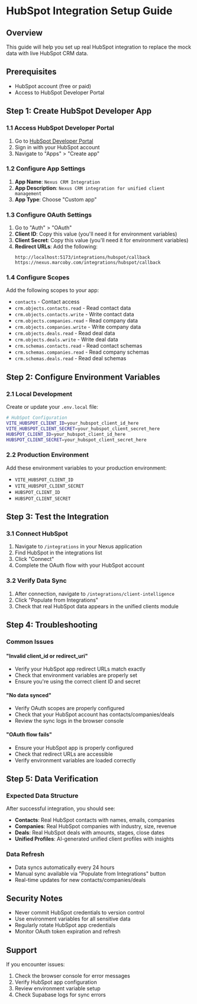 # HubSpot Integration Setup Guide

## Overview
This guide will help you set up real HubSpot integration to replace the mock data with live HubSpot CRM data.

## Prerequisites
- HubSpot account (free or paid)
- Access to HubSpot Developer Portal

## Step 1: Create HubSpot Developer App

### 1.1 Access HubSpot Developer Portal
1. Go to [HubSpot Developer Portal](https://developers.hubspot.com/)
2. Sign in with your HubSpot account
3. Navigate to "Apps" > "Create app"

### 1.2 Configure App Settings
1. **App Name**: `Nexus CRM Integration`
2. **App Description**: `Nexus CRM integration for unified client management`
3. **App Type**: Choose "Custom app"

### 1.3 Configure OAuth Settings
1. Go to "Auth" > "OAuth"
2. **Client ID**: Copy this value (you'll need it for environment variables)
3. **Client Secret**: Copy this value (you'll need it for environment variables)
4. **Redirect URLs**: Add the following:
   ```
   http://localhost:5173/integrations/hubspot/callback
   https://nexus.marcoby.com/integrations/hubspot/callback
   ```

### 1.4 Configure Scopes
Add the following scopes to your app:
- `contacts` - Contact access
- `crm.objects.contacts.read` - Read contact data
- `crm.objects.contacts.write` - Write contact data
- `crm.objects.companies.read` - Read company data
- `crm.objects.companies.write` - Write company data
- `crm.objects.deals.read` - Read deal data
- `crm.objects.deals.write` - Write deal data
- `crm.schemas.contacts.read` - Read contact schemas
- `crm.schemas.companies.read` - Read company schemas
- `crm.schemas.deals.read` - Read deal schemas

## Step 2: Configure Environment Variables

### 2.1 Local Development
Create or update your `.env.local` file:
```bash
# HubSpot Configuration
VITE_HUBSPOT_CLIENT_ID=your_hubspot_client_id_here
VITE_HUBSPOT_CLIENT_SECRET=your_hubspot_client_secret_here
HUBSPOT_CLIENT_ID=your_hubspot_client_id_here
HUBSPOT_CLIENT_SECRET=your_hubspot_client_secret_here
```

### 2.2 Production Environment
Add these environment variables to your production environment:
- `VITE_HUBSPOT_CLIENT_ID`
- `VITE_HUBSPOT_CLIENT_SECRET`
- `HUBSPOT_CLIENT_ID`
- `HUBSPOT_CLIENT_SECRET`

## Step 3: Test the Integration

### 3.1 Connect HubSpot
1. Navigate to `/integrations` in your Nexus application
2. Find HubSpot in the integrations list
3. Click "Connect"
4. Complete the OAuth flow with your HubSpot account

### 3.2 Verify Data Sync
1. After connection, navigate to `/integrations/client-intelligence`
2. Click "Populate from Integrations"
3. Check that real HubSpot data appears in the unified clients module

## Step 4: Troubleshooting

### Common Issues

#### "Invalid client_id or redirect_uri"
- Verify your HubSpot app redirect URLs match exactly
- Check that environment variables are properly set
- Ensure you're using the correct client ID and secret

#### "No data synced"
- Verify OAuth scopes are properly configured
- Check that your HubSpot account has contacts/companies/deals
- Review the sync logs in the browser console

#### "OAuth flow fails"
- Ensure your HubSpot app is properly configured
- Check that redirect URLs are accessible
- Verify environment variables are loaded correctly

## Step 5: Data Verification

### Expected Data Structure
After successful integration, you should see:
- **Contacts**: Real HubSpot contacts with names, emails, companies
- **Companies**: Real HubSpot companies with industry, size, revenue
- **Deals**: Real HubSpot deals with amounts, stages, close dates
- **Unified Profiles**: AI-generated unified client profiles with insights

### Data Refresh
- Data syncs automatically every 24 hours
- Manual sync available via "Populate from Integrations" button
- Real-time updates for new contacts/companies/deals

## Security Notes
- Never commit HubSpot credentials to version control
- Use environment variables for all sensitive data
- Regularly rotate HubSpot app credentials
- Monitor OAuth token expiration and refresh

## Support
If you encounter issues:
1. Check the browser console for error messages
2. Verify HubSpot app configuration
3. Review environment variable setup
4. Check Supabase logs for sync errors
